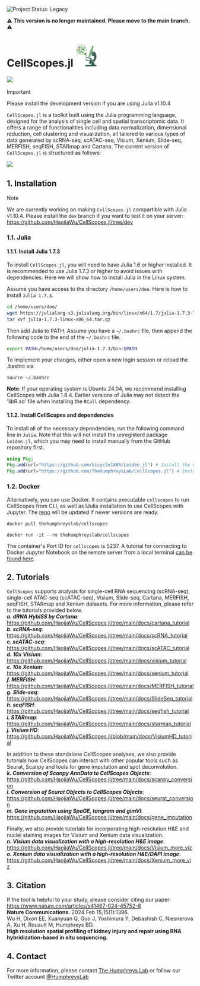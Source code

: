 ![Project Status: Legacy](https://img.shields.io/badge/status-legacy-lightgrey)

⚠️ **This version is no longer maintained. Please move to the main branch.** ⚠️

# CellScopes.jl <img src="https://github.com/HaojiaWu/CellScopes.jl/blob/main/data/logo.png" width="60" height="60"> <br>
<img src="https://github.com/HaojiaWu/CellScopes.jl/blob/main/data/cs_demo.png"> <br>

> [!IMPORTANT]  
> Please install the development version if you are using Julia v1.10.4

```CellScopes.jl``` is a toolkit built using the Julia programming language, designed for the analysis of single cell and spatial transcriptomic data. It offers a range of functionalities including data normalization, dimensional reduction, cell clustering and visualization, all tailored to various types of data generated by scRNA-seq, scATAC-seq, Visium, Xenium, Slide-seq, MERFISH, seqFISH, STARmap and Cartana. The current version of ```CellScopes.jl``` is structured as follows:

<img src="https://github.com/HaojiaWu/CellScopes.jl/blob/main/data/CellScopes2.png" width="1000"> <br>

## 1. Installation

> [!NOTE]
> We are currently working on making ```CellScopes.jl``` compartible with Julia v1.10.4. Please install the ```dev``` branch if you want to test it on your server: https://github.com/HaojiaWu/CellScopes.jl/tree/dev

### 1.1. Julia

#### 1.1.1. Install Julia 1.7.3
To install ```CellScopes.jl```, you will need to have Julia 1.6 or higher installed. It is recommended to use Julia 1.7.3 or higher to avoid issues with dependencies. Here we will show how to install Julia in the Linux system.

Assume you have access to the directory ```/home/users/doe```. Here is how to install ```Julia 1.7.3```.

```bash
cd /home/users/doe/
wget https://julialang-s3.julialang.org/bin/linux/x64/1.7/julia-1.7.3-linux-x86_64.tar.gz
tar xvf julia-1.7.3-linux-x86_64.tar.gz
```
Then add Julia to PATH. Assume you have a ```~/.bashrc``` file, then append the following code to the end of the ```~/.bashrc``` file.

```bash
export PATH=/home/users/doe/julia-1.7.3/bin:$PATH
```

To implement your changes, either open a new login session or reload the .bashrc via

```
source ~/.bashrc
```
**Note**: If your operating system is Ubuntu 24.04, we recommend installing CellScopes with Julia 1.8.4. Earlier versions of Julia may not detect the 'libR.so' file when installing the ```RCall``` dependency.

#### 1.1.2. Install CellScopes and dependencies
To install all of the necessary dependencies, run the following command line in ```Julia```. Note that this will not install the unregisterd package ```Leiden.jl```, which you may need to install manually from the GitHub repository first.

```julia
using Pkg;
Pkg.add(url="https://github.com/bicycle1885/Leiden.jl") # Install the unregistered dependency Leiden.jl
Pkg.add(url="https://github.com/TheHumphreysLab/CellScopes.jl") # Install CellScopes.jl
```

### 1.2. Docker

Alternatively, you can use Docker. It contains executable ```cellscopes``` to run CellScopes from CLI, as well as IJulia installation to use CellScopes with Jupyter. The [repo](https://hub.docker.com/r/thehumphreyslab/cellscopes/tags) will be updated if newer versions are ready.

```
docker pull thehumphreyslab/cellscopes
```
```
docker run -it --rm thehumphreyslab/cellscopes
```
The container's Port ID for ```cellscopes``` is 5237. A tutorial for connecting to Docker Jupyter Notebook on the remote server from a local terminal [can be found here](https://github.com/HaojiaWu/CellScopes.jl/blob/main/docs/docker_tutorial/CellScopes_for_Docker24.0.5.md).


## 2. Tutorials
```CellScopes``` supports analysis for single-cell RNA sequencing (scRNA-seq), single-cell ATAC-seq (scATAC-seq), Visium, Slide-seq, Cartana, MERFISH, seqFISH, STARmap and Xenium datasets. For more information, please refer to the tutorials provided below.
<br>
***a. dRNA HybISS by Cartana***: https://github.com/HaojiaWu/CellScopes.jl/tree/main/docs/cartana_tutorial
<br>
***b. scRNA-seq***: https://github.com/HaojiaWu/CellScopes.jl/tree/main/docs/scRNA_tutorial
<br>
***c. scATAC-seq***: https://github.com/HaojiaWu/CellScopes.jl/tree/main/docs/scATAC_tutorial
<br>
***d. 10x Visium***: https://github.com/HaojiaWu/CellScopes.jl/tree/main/docs/visium_tutorial
<br>
***e. 10x Xenium***: https://github.com/HaojiaWu/CellScopes.jl/tree/main/docs/xenium_tutorial
<br>
***f. MERFISH***: https://github.com/HaojiaWu/CellScopes.jl/tree/main/docs/MERFISH_tutorial
<br>
***g. Slide-seq***: https://github.com/HaojiaWu/CellScopes.jl/tree/main/docs/SlideSeq_tutorial
<br>
***h. seqFISH***: https://github.com/HaojiaWu/CellScopes.jl/tree/main/docs/seqfish_tutorial
<br>
***i. STARmap***: https://github.com/HaojiaWu/CellScopes.jl/tree/main/docs/starmap_tutorial
<br>
***j. Visium HD***: https://github.com/HaojiaWu/CellScopes.jl/blob/main/docs/VisiumHD_tutorial
<br>

In addition to these standalone CellScopes analyses, we also provide tutorials how CellScopes can interact with other popular tools such as Seurat, Scanpy and tools for gene imputation and spot deconvolution.
<br>
***k. Conversion of Scanpy AnnData to CellScopes Objects***: https://github.com/HaojiaWu/CellScopes.jl/tree/main/docs/scanpy_conversion
<br>
***l. Conversion of Seurat Objects to CellScopes Objects***: https://github.com/HaojiaWu/CellScopes.jl/tree/main/docs/seurat_conversion
<br>
***m. Gene imputation using SpaGE, tangram and gimVI***: https://github.com/HaojiaWu/CellScopes.jl/tree/main/docs/gene_imputation
<br>

Finally, we also provide tutorials for incorporating high-resolution H&E and nuclei staining images for Visium and Xenium data visualization.
<br>
***n. Visium data visualization with a high-resolution H&E image***: https://github.com/HaojiaWu/CellScopes.jl/tree/main/docs/Visium_more_viz
<br>
***o. Xenium data visualization with a high-resolution H&E/DAPI image***: https://github.com/HaojiaWu/CellScopes.jl/tree/main/docs/Xenium_more_viz
<br>

## 3. Citation
If the tool is helpful to your study, please consider citing our paper: <br />
https://www.nature.com/articles/s41467-024-45752-8 <br />
**Nature Communications.**  2024 Feb 15;15(1):1396.<br />
Wu H, Dixon EE, Xuanyuan Q, Guo J, Yoshimura Y, Debashish C, Niesnerova A, Xu H, Rouault M, Humphreys BD. <br />
**High resolution spatial profiling of kidney injury and repair using RNA hybridization-based in situ sequencing.** <br />

## 4. Contact
For more information, please contact <a href="https://humphreyslab.com/">The Humphreys Lab</a> or follow our Twitter account <a href="https://twitter.com/humphreyslab?lang=en">@HumphreysLab</a>
